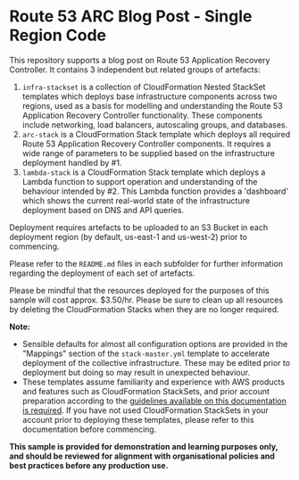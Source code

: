 # Route 53 ARC Blog Post - Single Region Code

This repository supports a blog post on Route 53 Application Recovery Controller.  It contains 3 independent but related groups of artefacts:
1. `infra-stackset` is a collection of CloudFormation Nested StackSet templates which deploys base infrastructure components across two regions, used as a basis for modelling and understanding the Route 53 Application Recovery Controller functionality.  These components include networking, load balancers, autoscaling groups, and databases.
1. `arc-stack` is a CloudFormation Stack template which deploys all required Route 53 Application Recovery Controller components.  It requires a wide range of parameters to be supplied based on the infrastructure deployment handled by #1.
1. `lambda-stack` is a CloudFormation Stack template which deploys a Lambda function to support operation and understanding of the behaviour intended by #2.  This Lambda function provides a 'dashboard' which shows the current real-world state of the infrastructure deployment based on DNS and API queries.  

Deployment requires artefacts to be uploaded to an S3 Bucket in each deployment region (by default, us-east-1 and us-west-2) prior to commencing.

Please refer to the `README.md` files in each subfolder for further information regarding the deployment of each set of artefacts.

Please be mindful that the resources deployed for the purposes of this sample will cost approx. $3.50/hr.  Please be sure to clean up all resources by deleting the CloudFormation Stacks when they are no longer required.

**Note:**
* Sensible defaults for almost all configuration options are provided in the "Mappings" section of the `stack-master.yml` template to accelerate deployment of the collective infrastructure. These may be edited prior to deployment but doing so may result in unexpected behaviour.
* These templates assume familiarity and experience with AWS products and features such as CloudFormation StackSets, and prior account preparation according to the [guidelines available on this documentation is required](https://docs.aws.amazon.com/AWSCloudFormation/latest/UserGuide/stacksets-prereqs-self-managed.html).  If you have not used CloudFormation StackSets in your account prior to deploying these templates, please refer to this documentation before commencing.

**This sample is provided for demonstration and learning purposes only, and should be reviewed for alignment with organisational policies and best practices before any production use.**
